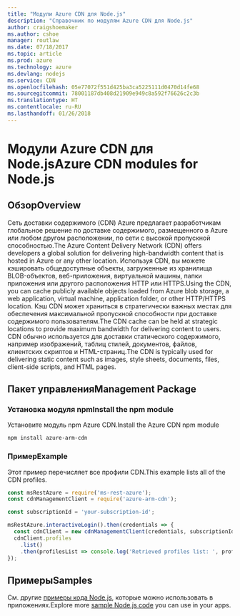 ```yaml
---
title: "Модули Azure CDN для Node.js"
description: "Справочник по модулям Azure CDN для Node.js"
author: craigshoemaker
ms.author: cshoe
manager: routlaw
ms.date: 07/18/2017
ms.topic: article
ms.prod: azure
ms.technology: azure
ms.devlang: nodejs
ms.service: CDN
ms.openlocfilehash: 05e77072f551d425ba3ca5225111d0470d14fe68
ms.sourcegitcommit: 78001187db408d21909e949c8a592f76626c2c3b
ms.translationtype: HT
ms.contentlocale: ru-RU
ms.lasthandoff: 01/26/2018
---
```

# <a name="azure-cdn-modules-for-nodejs"></a><span data-ttu-id="c0838-103">Модули Azure CDN для Node.js</span><span class="sxs-lookup"><span data-stu-id="c0838-103">Azure CDN modules for Node.js</span></span>

## <a name="overview"></a><span data-ttu-id="c0838-104">Обзор</span><span class="sxs-lookup"><span data-stu-id="c0838-104">Overview</span></span>

<span data-ttu-id="c0838-105">Сеть доставки содержимого (CDN) Azure предлагает разработчикам глобальное решение по доставке содержимого, размещенного в Azure или любом другом расположении, по сети с высокой пропускной способностью.</span><span class="sxs-lookup"><span data-stu-id="c0838-105">The Azure Content Delivery Network (CDN) offers developers a global solution for delivering high-bandwidth content that is hosted in Azure or any other location.</span></span> <span data-ttu-id="c0838-106">Используя CDN, вы можете кэшировать общедоступные объекты, загруженные из хранилища BLOB-объектов, веб-приложения, виртуальной машины, папки приложения или другого расположения HTTP или HTTPS.</span><span class="sxs-lookup"><span data-stu-id="c0838-106">Using the CDN, you can cache publicly available objects loaded from Azure blob storage, a web application, virtual machine, application folder, or other HTTP/HTTPS location.</span></span> <span data-ttu-id="c0838-107">Кэш CDN может храниться в стратегически важных местах для обеспечения максимальной пропускной способности при доставке содержимого пользователям.</span><span class="sxs-lookup"><span data-stu-id="c0838-107">The CDN cache can be held at strategic locations to provide maximum bandwidth for delivering content to users.</span></span> <span data-ttu-id="c0838-108">CDN обычно используется для доставки статического содержимого, например изображений, таблиц стилей, документов, файлов, клиентских скриптов и HTML-страниц.</span><span class="sxs-lookup"><span data-stu-id="c0838-108">The CDN is typically used for delivering static content such as images, style sheets, documents, files, client-side scripts, and HTML pages.</span></span>

## <a name="management-package"></a><span data-ttu-id="c0838-109">Пакет управления</span><span class="sxs-lookup"><span data-stu-id="c0838-109">Management Package</span></span>

### <a name="install-the-npm-module"></a><span data-ttu-id="c0838-110">Установка модуля npm</span><span class="sxs-lookup"><span data-stu-id="c0838-110">Install the npm module</span></span>

<span data-ttu-id="c0838-111">Установите модуль npm Azure CDN.</span><span class="sxs-lookup"><span data-stu-id="c0838-111">Install the Azure CDN npm module</span></span>

```bash
npm install azure-arm-cdn
```

### <a name="example"></a><span data-ttu-id="c0838-112">Пример</span><span class="sxs-lookup"><span data-stu-id="c0838-112">Example</span></span>

<span data-ttu-id="c0838-113">Этот пример перечисляет все профили CDN.</span><span class="sxs-lookup"><span data-stu-id="c0838-113">This example lists all of the CDN profiles.</span></span>

```javascript
const msRestAzure = require('ms-rest-azure');
const cdnManagementClient = require('azure-arm-cdn');

const subscriptionId = 'your-subscription-id';

msRestAzure.interactiveLogin().then(credentials => {
  const cdnClient = new cdnManagementClient(credentials, subscriptionId);
  cdnClient.profiles
    .list()
    .then(profilesList => console.log('Retrieved profiles list: ', profilesList));
});
```

## <a name="samples"></a><span data-ttu-id="c0838-114">Примеры</span><span class="sxs-lookup"><span data-stu-id="c0838-114">Samples</span></span>

<span data-ttu-id="c0838-115">См. другие [примеры кода Node.js](https://azure.microsoft.com/resources/samples/?platform=nodejs), которые можно использовать в приложениях.</span><span class="sxs-lookup"><span data-stu-id="c0838-115">Explore more [sample Node.js code](https://azure.microsoft.com/resources/samples/?platform=nodejs) you can use in your apps.</span></span>
